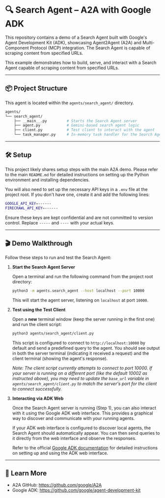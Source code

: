 # 🔍 Search Agent – A2A with Google ADK

This repository contains a demo of a Search Agent built with Google's Agent Development Kit (ADK), showcasing Agent2Agent (A2A) and Multi-Component Protocol (MCP) integration. The Search Agent is capable of scraping content from specified URLs.

This example demonstrates how to build, serve, and interact with a Search Agent capable of scraping content from specified URLs.

---

## 📦 Project Structure

This agent is located within the `agents/search_agent/` directory.

```bash
agents/
└── search_agent/
    ├── __main__.py         # Starts the Search Agent server
    ├── agent.py            # Gemini-based search agent logic
    ├── client.py           # Test client to interact with the agent
    └── task_manager.py     # In-memory task handler for the Search Agent
```

---

## 🛠️ Setup

This project likely shares setup steps with the main A2A demo. Please refer to the main `README.md` for detailed instructions on setting up the Python environment and installing dependencies.

You will also need to set up the necessary API keys in a `.env` file at the project root. If you don't have one, create it and add the following lines:

```bash
GOOGLE_API_KEY=------
FIRECRAWL_API_KEY=------
```

Ensure these keys are kept confidential and are not committed to version control. Replace `-----` and `----` with your actual keys.

---

## 🎬 Demo Walkthrough

Follow these steps to run and test the Search Agent:

1.  **Start the Search Agent Server**

    Open a terminal and run the following command from the project root directory:

    ```bash
    python3 -m agents.search_agent --host localhost --port 10000
    ```

    This will start the agent server, listening on `localhost` at port `10000`.

2.  **Test using the Test Client**

    Open a **new** terminal window (keep the server running in the first one) and run the client script:

    ```bash
    python3 agents/search_agent/client.py
    ```

    This script is configured to connect to `http://localhost:10000` by default and send a predefined query to the agent. You should see output in both the server terminal (indicating it received a request) and the client terminal (showing the agent's response).

    *Note: The client script currently attempts to connect to port 10000. If your server is running on a different port (like the default 10002 as instructed above), you may need to update the `base_url` variable in `agents/search_agent/client.py` to match the server's port for the client to connect successfully.*

3.  **Interacting via ADK Web**

    Once the Search Agent server is running (Step 1), you can also interact with it using the Google ADK web interface. This provides a graphical way to discover and communicate with your running agents.

    If your ADK web interface is configured to discover local agents, the Search Agent should automatically appear. You can then send queries to it directly from the web interface and observe the responses.

    Refer to the official [Google ADK documentation](https://github.com/google/agent-development-kit) for detailed instructions on setting up and using the ADK web interface.

---

## 📖 Learn More

-   A2A GitHub: https://github.com/google/A2A
-   Google ADK: https://github.com/google/agent-development-kit
